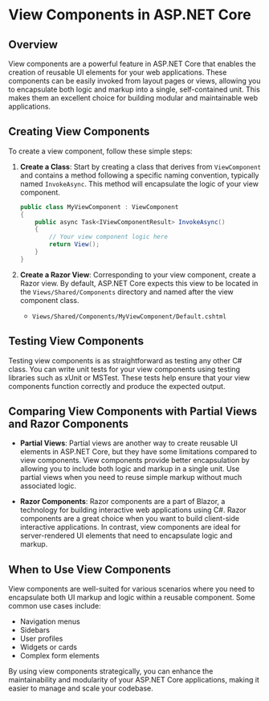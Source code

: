 # View Components in ASP.NET Core

## Overview

View components are a powerful feature in ASP.NET Core that enables the creation of reusable UI elements for your web applications. These components can be easily invoked from layout pages or views, allowing you to encapsulate both logic and markup into a single, self-contained unit. This makes them an excellent choice for building modular and maintainable web applications.

## Creating View Components

To create a view component, follow these simple steps:

1. **Create a Class**: Start by creating a class that derives from `ViewComponent` and contains a method following a specific naming convention, typically named `InvokeAsync`. This method will encapsulate the logic of your view component.

   ```csharp
   public class MyViewComponent : ViewComponent
   {
       public async Task<IViewComponentResult> InvokeAsync()
       {
           // Your view component logic here
           return View();
       }
   }
   ```

2. **Create a Razor View**: Corresponding to your view component, create a Razor view. By default, ASP.NET Core expects this view to be located in the `Views/Shared/Components` directory and named after the view component class.

   - `Views/Shared/Components/MyViewComponent/Default.cshtml`

## Testing View Components

Testing view components is as straightforward as testing any other C# class. You can write unit tests for your view components using testing libraries such as xUnit or MSTest. These tests help ensure that your view components function correctly and produce the expected output.

## Comparing View Components with Partial Views and Razor Components

- **Partial Views**: Partial views are another way to create reusable UI elements in ASP.NET Core, but they have some limitations compared to view components. View components provide better encapsulation by allowing you to include both logic and markup in a single unit. Use partial views when you need to reuse simple markup without much associated logic.

- **Razor Components**: Razor components are a part of Blazor, a technology for building interactive web applications using C#. Razor components are a great choice when you want to build client-side interactive applications. In contrast, view components are ideal for server-rendered UI elements that need to encapsulate logic and markup.

## When to Use View Components

View components are well-suited for various scenarios where you need to encapsulate both UI markup and logic within a reusable component. Some common use cases include:

- Navigation menus
- Sidebars
- User profiles
- Widgets or cards
- Complex form elements

By using view components strategically, you can enhance the maintainability and modularity of your ASP.NET Core applications, making it easier to manage and scale your codebase.
